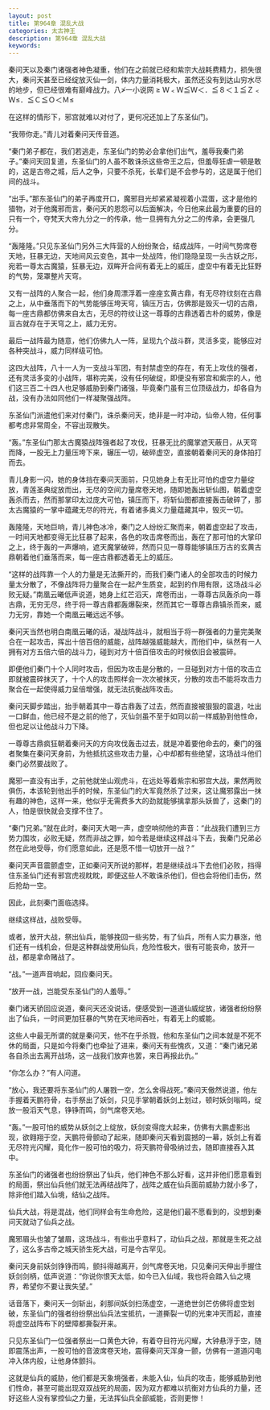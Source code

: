 ```yaml
---
layout: post
title: 第964章 混乱大战
categories: 太古神王
description: 第964章 混乱大战
keywords:
---
```


秦问天以及秦门诸强者神色凝重，他们在之前就已经和紫宗大战耗费精力，损失很大，秦问天甚至已经绽放灭仙一剑，体内力量消耗极大，虽然还没有到达山穷水尽的地步，但已经很难有巅峰战力。八≯一小说网 ≥ Ｗ﹤Ｗ≦Ｗ＜．≦８＜１≦Ｚ﹤Ｗ≤．≦Ｃ≦Ｏ＜Ｍ≤

在这样的情形下，邪宫就难以对付了，更何况还加上了东圣仙门。

“我带你走。”青儿对着秦问天传音道。

“秦门弟子都在，我们若逃走，东圣仙门的势必会拿他们出气，羞辱我秦门弟子。”秦问天回复道，东圣仙门的人虽不敢诛杀这些帝王之后，但羞辱狂虐一顿是敢的，这是古帝之城，后人之争，只要不杀死，长辈们是不会参与的，这是属于他们间的战斗。

“出手。”那东圣仙门的弟子再度开口，魔邪目光却紧紧凝视着小混蛋，这才是他的猎物，对于他魔邪而言，秦问天的恩怨可以后面解决，今日他来此最为重要的目的只有一个，夺梵天大帝九分之一的传承，他一旦拥有九分之二的传承，会更强几分。

“轰隆隆。”只见东圣仙门另外三大阵营的人纷纷聚合，结成战阵，一时间气势席卷天地，狂暴无边，天地间风云变色，其中一处战阵，他们隐隐呈现一头古妖之形，宛若一尊太古魔猿，狂暴无边，双眸开合间有着无上的威压，虚空中有着无比狂野的气势，笼罩整片天穹。

又有一战阵的人聚合一起，他们身周漂浮着一座座玄黄古鼎，有无尽符纹刻在古鼎之上，从中垂落而下的气势能够压垮天穹，镇压万古，仿佛那是毁灭一切的古鼎，每一座古鼎都仿佛来自太古，无尽的符纹让这一尊尊的古鼎透着古朴的威势，像是亘古就存在于天穹之上，威力无穷。

最后一战阵最为随意，他们仿佛九人一阵，呈现九个战斗群，灵活多变，能够应对各种突战斗，威力同样级可怕。

这四大战阵，八十一人为一支战斗军团，有封禁虚空的存在，有无上攻伐的强者，还有灵活多变的小战阵，堪称完美，没有任何破绽，即便没有邪宫和紫宗的人，他们这三百二十四人也足够威胁到秦门诸强，毕竟秦门虽有三位顶级战力，却各自为战，没有办法如同他们一样凝聚强战阵。

东圣仙门派遣他们来对付秦门，诛杀秦问天，绝非是一时冲动，仙帝人物，任何事都考虑非常周全，不容出现散失。

“轰。”东圣仙门那太古魔猿战阵强者起了攻伐，狂暴无比的魔掌遮天蔽日，从天穹而降，一股无上力量压垮下来，辗压一切，破碎虚空，直接朝着秦问天的身体拍打而去。

青儿身影一闪，她的身体挡在秦问天面前，只见她身上有无比可怕的虚空力量绽放，青莲圣典绽放而出，无尽的空间力量席卷天地，随即她轰出斩仙图，朝着虚空轰杀而去，然而那掌印太过庞大可怕，镇压而下，将斩仙图都直接轰击破碎了，那太古魔猿的一掌中蕴藏无尽的符光，有着诸多奥义力量蕴藏其中，毁灭一切。

轰隆隆，天地巨响，青儿神色冰冷，秦门之人纷纷汇聚而来，朝着虚空起了攻击，一时间天地都变得无比狂暴了起来，各色的攻击席卷而出，轰在了那可怕的大掌印之上，终于轰的一声爆响，遮天魔掌破碎，然而只见一尊尊能够镇压万古的玄黄古鼎朝着他们垂落而来，每一座古鼎都透着无上的威压。

“这样的战阵靠一个人的力量是无法撕开的，而我们秦门诸人的全部攻击的时候力量太分散了，不像战阵将力量聚合在一起产生质变，起到的作用有限，这场战斗必败无疑。”南凰云曦低声说道，她身上红芒滔天，席卷而出，一尊尊古凤轰杀向一尊古鼎，无穷无尽，终于将一尊古鼎都轰爆裂来，然而其它一尊尊古鼎镇杀而来，威力无穷，靠她一个南凰云曦远远不够。

秦问天当然也明白南凰云曦的话，凝战阵战斗，就相当于将一群强者的力量完美聚合在一起攻击，挥出十倍百倍的威能，战阵越强威能越大，而他们中，纵然有一人拥有对方五倍六倍的战斗力，碰到对方十倍百倍攻击的时候依旧会被震碎。

即便他们秦门十个人同时攻击，但因为攻击是分散的，一旦碰到对方十倍的攻击立即就被震碎抹灭了，十个人的攻击照样会一次次被抹灭，分散的攻击不能将攻击力聚合在一起使得威力呈倍增强，就无法抗衡战阵攻击。

秦问天脚步踏出，抬手朝着其中一尊古鼎轰了过去，然而直接被狠狠的震退，吐出一口鲜血，他已经不是之前的他了，灭仙剑虽不至于如同以前一样威胁到他性命，但也足以让他战斗力下降。

一尊尊古鼎疯狂朝着秦问天的方向攻伐轰击过去，就是冲着要他命去的，秦门的强者聚集在秦问天身前，为他抵抗这些攻击力量，心中却都有些绝望，这场战斗他们秦门必然要战败了。

魔邪一直没有出手，之前他就坐山观虎斗，在远处等着紫宗和邪宫大战，果然两败俱伤，本该轮到他出手的时候，东圣仙门的大军竟然杀了过来，这让魔邪露出一抹有趣的神色，这样一来，他似乎无需费多大的劲就能够擒拿那头妖兽了，这秦门的人，怕是很快就会支撑不住了。

“秦门兄弟。”就在此时，秦问天大喝一声，虚空响彻他的声音：“此战我们遭到三方势力围攻，必败无疑，然而非战之罪，如今若是继续这样战斗下去，我秦门兄弟必然在此地受辱，你们愿意如此，还是愿不惜一切放开一战？”

秦问天声音震颤虚空，正如秦问天所说的那样，若是继续战斗下去他们必败，挡得住东圣仙门还有邪宫虎视眈眈，即便这些人不敢诛杀他们，但也会将他们击伤，然后抢劫一空。

因此，此刻秦门面临选择。

继续这样战，战败受辱。

或者，放开大战，祭出仙兵，能够挽回一些劣势，有了仙兵，所有人实力暴涨，他们还有一线机会，但是这种群战使用仙兵，危险性极大，很有可能丧命，放开一战，都是拿命赌战了。

“战。”一道声音响起，回应秦问天。

“放开一战，岂能受东圣仙门的人羞辱。”

秦门诸天骄回应说道，秦问天还没说话，便感受到一道道仙威绽放，诸强者纷纷祭出了仙兵，一时间更加狂暴的气势在天地间吞吐，有着无上的威能。

这些人中最无所谓的就是秦问天，他不在乎杀戮，他和东圣仙门之间本就是不死不休的局面，只是如今将秦门也牵扯了进来，秦问天有些愧疚，又道：“秦门诸兄弟各自杀出去离开战场，这一战我们放弃也罢，来日再报此仇。”

“你怎么办？”有人问道。

“放心，我还要将东圣仙门的人屠戮一空，怎么舍得战死。”秦问天傲然说道，他左手握着天鹏符骨，右手祭出了妖剑，只见手掌朝着妖剑上划过，顿时妖剑嗡鸣，绽放一股滔天气息，铮铮而鸣，剑气席卷天地。

“轰。”一股可怕的威势从妖剑之上绽放，妖剑变得庞大起来，仿佛有大鹏虚影出现，欲翱翔于空，天鹏符骨颤动了起来，随即秦问天看到震撼的一幕，妖剑上有着无尽符光闪耀，竟化作一股可怕的吸力，将天鹏符骨吸纳过去，随即直接吞入其中。

东圣仙门的诸强者也纷纷祭出了仙兵，他们神色不那么好看，这并非他们愿意看到的局面，祭出仙兵他们就无法再结战阵了，战阵之威在仙兵面前威胁力就小多了，除非他们踏入仙境，结仙之战阵。

仙兵大战，将是混战，他们同样会有生命危险，这是他们最不愿看到的，没想到秦问天就动了仙兵之战。

魔邪眉头也皱了皱眉，这场战斗，有些出乎意料了，动仙兵之战，那就是生死之战了，这么多古帝之城天骄生死大战，可是今古罕见。

秦问天身前妖剑铮铮而鸣，颤抖得越离开，剑气席卷天地，只见秦问天伸出手握住妖剑剑柄，低声说道：“你说你恨天太低，如今已入仙域，我也将会踏入仙之境界，希望你不要让我失望。”

话音落下，秦问天一剑斩出，刹那间妖剑扫荡虚空，一道绝世剑芒仿佛将虚空划破，东圣仙门的强者纷纷祭出仙兵法宝抵抗，一道撕裂一切的光束冲天而起，直接将虚空战阵布下的壁障都撕裂开来。

只见东圣仙门一位强者祭出一口黄色大钟，有着夺目符光闪耀，大钟悬浮于空，随即震荡出声，一股可怕的音波席卷天地，震得秦问天浑身一颤，仿佛有一道道闪电冲入体内般，让他身体颤抖。

这就是仙兵的威胁，他们都是天象境强者，未能入仙，仙兵的攻击，能够威胁到他们性命，甚至可能出现双双战死的局面，因为双方都难以抗衡对方仙兵的力量，还好这些人没有掌控仙之力量，无法挥仙兵全部威能，否则更惨！
